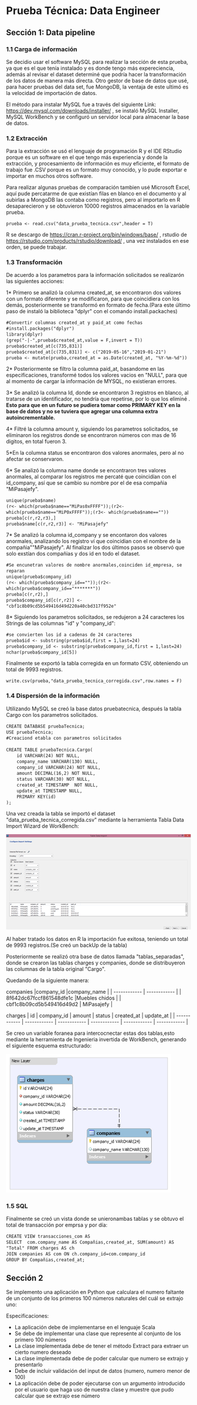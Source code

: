 # Prueba Técnica: Data Engineer

## Sección 1: Data pipeline

### 1.1 Carga de información

Se decidio usar el software MySQL para realizar la sección de esta prueba, ya que es el que tenía instalado y es donde tengo más expereciencia, además al revisar el dataset determiné que podría hacer la transformación de los datos de manera más directa. Otro gestor de base de datos que usé, para hacer pruebas del data set, fue MongoDB, la ventaja de este ultimó es la velocidad de importación de datos.

El método para instalar MySQL fue a través del siguiente Link: https://dev.mysql.com/downloads/installer/ , se instaló MySQL Installer, MySQL WorkBench y se configuró un servidor local para almacenar la base de datos.

### 1.2 Extracción

Para la extracción se usó el lenguaje de programación R y el IDE RStudio porque es un software en el que tengo más experiencia y donde la extracción, y procesamiento de información es muy eficiente, el formato de trabajo fue .CSV porque es un formato muy conocido, y lo pude exportar e importar en muchos otros software.

Para realizar algunas pruebas de comparación tambien usé Microsoft Excel, aquí pude percatarme de que existían filas en blanco en el documento y al subirlas a MongoDB las contaba como registros, pero al importarlo en R desaparecieron y  se obtuvieron 10000 registros almacenados en la variable prueba.

    prueba <- read.csv("data_prueba_tecnica.csv",header = T)

R se descargo de https://cran.r-project.org/bin/windows/base/ , rstudio de https://rstudio.com/products/rstudio/download/ , una vez instalados en ese orden, se puede trabajar.

### 1.3 Transformación

De acuerdo a los parametros para la información solicitados se realizarón las siguientes acciones:

1* Primero se analizó la columna created_at, se encontraron dos valores con un formato diferente y se modificaron, para que coincidiera con los demás, posteriormente se transformó en formato de fecha.(Para este último paso de instaló la biblioteca "dplyr" con el comando install.packaches)

    #Convertir columnas created_at y paid_at como fechas
    #install.packages("dplyr")
    library(dplyr)
    (grep("-|-",prueba$created_at,value = F,invert = T))
    prueba$created_at[c(735,831)]
    prueba$created_at[c(735,831)] <- c("2019-05-16","2019-01-21")
    prueba <- mutate(prueba,created_at = as.Date(created_at, "%Y-%m-%d")) 

2* Posteriormente se filtro la columna paid_at, basandome en las especificaciones, transformé todos los valores vacios en "NULL", para que al momento de cargar la información de MYSQL, no existieran errores.

3* Se analizó la columna Id, donde se encontraron 3 registros en blanco, al tratarse de  un identificador, no tendría que repetirse, por lo que los eliminé . **Esto para que en un futuro se pudiera tomar como PRIMARY KEY en la base de datos y no se tuviera que agregar una columna extra autoincrementable.**

4* Filtré la columna amount y, siguiendo los parametros solicitados, se eliminaron los registros donde se encontraron números con mas de 16 digitos, en total fueron 3.

5*En la columna status se encontraron dos valores anormales, pero al no afectar se conservaron.

6* Se analizó la columna name donde se encontraron tres valores anormales, al comparar los registros me percaté que coincidían con el id_company, así que se cambio su nombre por el de esa compañia "MiPasajefy".

    unique(prueba$name)
    (r<- which(prueba$name=="MiPas0xFFFF"));(r2<- which(prueba$name=="MiP0xFFFF"));(r3<- which(prueba$name==""))
    prueba[c(r,r2,r3),]
    prueba$name[c(r,r2,r3)] <- "MiPasajefy"

7* Se analizó la columna id_company y se encontaron dos valores  anormales, analizando los registro ví que coincidian con el nombre de la compañia""MiPasajefy". Al finalizar los dos últimos pasos se observó que solo exstían dos compañias y dos id en todo el dataset.

    #Se encunetran valores de nombre anormales,coinciden id_empresa, se reparan
    unique(prueba$company_id)
    (r<- which(prueba$company_id==""));(r2<-which(prueba$company_id=="*******"))
    prueba[c(r,r2),] 
    prueba$company_id[c(r,r2)] <- "cbf1c8b09cd5b549416d49d220a40cbd317f952e"

8* Siguiendo los parametros solicitados, se redujeron a 24 caracteres los Strings de las columnas "id" y "company_id":

    #se convierten los id a cadenas de 24 caracteres
    prueba$id <- substring(prueba$id,first = 1,last=24)
    prueba$company_id <- substring(prueba$company_id,first = 1,last=24)
    nchar(prueba$company_id[5])

Finalmente se exportó la tabla corregida en un formato CSV, obteniendo un total de 9993 registros.

    write.csv(prueba,"data_prueba_tecnica_corregida.csv",row.names = F)

### 1.4 Dispersión de la información

Utilizando MySQL se creó la base datos pruebatecnica, después la tabla Cargo con los parametros solicitados.

    CREATE DATABASE pruebaTecnica;
    USE pruebaTecnica;
    #Creaciond etabla con parametros solicitados
    
    CREATE TABLE pruebaTecnica.Cargo(
    	id VARCHAR(24) NOT NULL,
        company_name VARCHAR(130) NULL,
        company_id VARCHAR(24) NOT NULL,
        amount DECIMAL(16,2) NOT NULL,
        status VARCHAR(30) NOT NULL,
        created_at TIMESTAMP  NOT NULL,
        update_at TIMESTAMP NULL,
        PRIMARY KEY(id)
    );
Una vez creada la tabla se importó el dataset "data_prueba_tecnica_corregida.csv" mediante la herramienta Tabla Data Import Wizard de WorkBench:

![Importacion csv](https://github.com/iGera97/Prueba_Tecnica/blob/main/Importacion.png "Importacion csv")

Al haber tratado los datos en R la importación fue exitosa, teniendo un total de 9993 registros.(Se creó un backUp de la tabla)

Posteriormente se realizó otra base de datos llamada "tablas_separadas", donde se crearon las tablas charges y companies, donde se distribuyeron las columnas de la tabla original "Cargo".

Quedando de la siguiente manera:

companies
|company_id   |company_name   |
| ------------ | ------------ |
| 8f642dc67fccf861548dfe1c |Muebles chidos   |
| cbf1c8b09cd5b549416d49d2  |  MiPasajefy |

charges
|   id       | company_id  | amount   | status  | created_at | update_at  |
| ------------ | ------------ | ------------ | ------------ | ------------ | ------------ |


Se creo un variable foranea para intercocnectar estas dos tablas,esto mediante la herramienta de Ingenieria invertida de WorkBench, generando el siguiente esquema estructurado:

![Esquema](https://github.com/iGera97/Prueba_Tecnica/blob/main/ESquema%20estrcuturado.png "Esquema")

### 1.5 SQL

Finalmente se creó un vista donde se unieronambas tablas y se obtuvo el total de transacción por emprsa y por día:

    CREATE VIEW transacciones_com AS
    SELECT  com.company_name AS Compañias,created_at, SUM(amount) AS "Total" FROM charges AS ch 
    JOIN companies AS com ON ch.company_id=com.company_id 
    GROUP BY Compañias,created_at;


## Sección 2

Se implemento una aplicación en Python que calculara el numero faltante de un conjunto de los primeros 100 números naturales del cuál se extrajo uno:

Especificaciones:
- La aplicación debe de implementarse en el lenguaje Scala
- Se debe de implementar una clase que represente al conjunto de los primero 100 números
- La clase implementada debe de tener el método Extract para extraer un cierto numero
deseado
- La clase implementada debe de poder calcular que numero se extrajo y presentarlo
- Debe de incluir validación del input de datos (numero, numero menor de 100)
- La aplicación debe de poder ejecutarse con un argumento introducido por el usuario que
haga uso de nuestra clase y muestre que pudo calcular que se extrajo ese número

